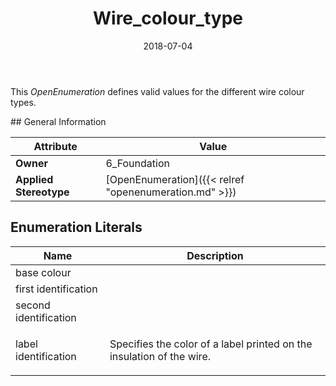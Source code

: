 ﻿---
title: Wire_colour_type
toc: false
type: specs
date: "2018-07-04"
draft: false
specification: KBL
version: 2.5
documentType: "Recommendation"
elementType: Class
classes:
  - Wire_colour_type
menu_name: kbl-2.5
---
<p> This <i>OpenEnumeration</i> defines valid values for the different wire colour types.      </p>
## General Information

| Attribute               | Value |
|-------------------------|-------|
| **Owner**               | 6_Foundation |
| **Applied Stereotype**  | [OpenEnumeration]({{< relref "openenumeration.md" >}})<br/>  |

## Enumeration Literals
| Name          | **Description** |
|---------------|-----------------|
| base colour |  |
| first identification |  |
| second identification |  |
| label identification | <p> Specifies the color of a label printed on the insulation of the wire.      </p> |
